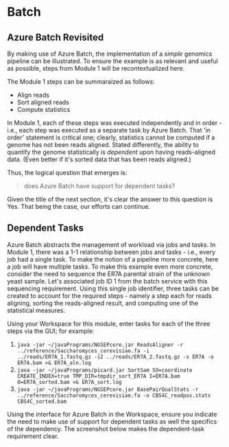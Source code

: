 # Batch 

## Azure Batch Revisited 

By making use of Azure Batch, the implementation of a _simple_ genomics pipeline can be illustrated. To ensure the example is as relevant and useful as possible, steps from Module 1 will be recontextualized here. 

The Module 1 steps can be summaraized as follows:

- Align reads
- Sort aligned reads 
- Compute statistics 

In Module 1, each of these steps was executed independently and in order - i.e., each step was executed as a separate task by Azure Batch. That 'in order' statement is critical one; clearly, statistics cannot be computed if a genome has not been reads aligned. Stated differently, the ability to quantify the genome statistically is _dependent_ upon having reads-aligned data. (Even better if it's sorted data that has been reads aligned.) 

Thus, the logical question that emerges is: 

> does Azure Batch have support for dependent tasks? 

Given the title of the next section, it's clear the answer to this question is Yes. That being the case, our efforts can continue. 

## Dependent Tasks 

Azure Batch abstracts the management of workload via jobs and tasks. In Module 1, there was a 1-1 relationship between jobs and tasks - i.e., every job had a single task. To make the notion of a pipeline more concrete, here a job will have multiple tasks. To make this example even more concrete, consider the need to sequence the ER7A parental strain of the unknown yeast sample. Let's associated job ID 1 from the batch service with this sequencing requirement. Using this single job identifier, three tasks can be created to account for the required steps - namely a step each for reads aligning, sorting the reads-aligned result, and computing one of the statistical measures. 

Using your Workspace for this module, enter tasks for each of the three steps via the GUI; for example:

1. `java -jar ~/javaPrograms/NGSEPcore.jar ReadsAligner -r ../reference/Saccharomyces_cerevisiae.fa -i ../reads/ER7A_1.fastq.gz -i2 ../reads/ER7A_2.fastq.gz -s ER7A -o ER7A.bam >& ER7A_aln.log`
1. `java -jar ~/javaPrograms/picard.jar SortSam SO=coordinate CREATE_INDEX=true TMP_DIR=tmpdir_sort_ER7A I=ER7A.bam O=ER7A_sorted.bam >& ER7A_sort.log`
1. `java -jar ~/javaPrograms/NGSEPcore.jar BasePairQualStats -r ../reference/Saccharomyces_cerevisiae.fa -o CBS4C_readpos.stats CBS4C_sorted.bam`

Using the interface for Azure Batch in the Workspace, ensure you indicate the need to make use of support for dependent tasks as well the specifics of the dependency. The screenshot below makes the dependent-task requirement clear.

<!--- screenshot req'd --->



<!--- workflow vs. pipeline  --->